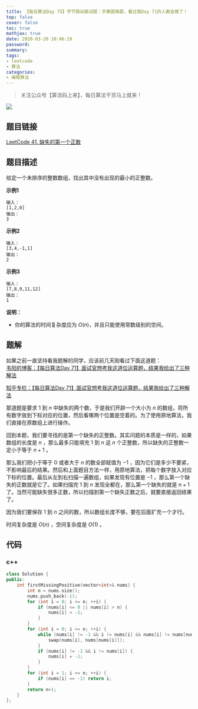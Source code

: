 ```yaml
---
title: 【每日算法Day 75】字节跳动面试题：手撕困难题，看过我Day 71的人都会做了！
top: false
cover: false
toc: true
mathjax: true
date: 2020-03-20 10:46:19
password:
summary:
tags:
- leetcode
- 算法
categories:
- 编程算法
---
```


> 关注公众号【算法码上来】，每日算法干货马上就来！

![](/medias/contact.jpg)

## 题目链接
[LeetCode 41. 缺失的第一个正数](https://leetcode-cn.com/problems/first-missing-positive/ "LeetCode 41. 缺失的第一个正数")

## 题目描述
给定一个未排序的整数数组，找出其中没有出现的最小的正整数。

**示例1**
```text
输入：
[1,2,0]
输出：
3
```

**示例2**
```text
输入：
[3,4,-1,1]
输出：
2
```

**示例3**
```text
输入：
[7,8,9,11,12]
输出：
1
```

**说明：**   
* 你的算法的时间复杂度应为 $O(n)$，并且只能使用常数级别的空间。

## 题解
如果之前一直坚持看我题解的同学，应该前几天刚看过下面这道题：   
[韦阳的博客：【每日算法Day 71】面试官想考我这道位运算题，结果我给出了三种解法](https://godweiyang.com/2020/03/16/leetcode-interview-17-19/ "韦阳的博客：【每日算法Day 71】面试官想考我这道位运算题，结果我给出了三种解法")

[知乎专栏：【每日算法Day 71】面试官想考我这道位运算题，结果我给出了三种解法](https://zhuanlan.zhihu.com/p/113534188 "知乎专栏：【每日算法Day 71】面试官想考我这道位运算题，结果我给出了三种解法")

那道题是要求 $1$ 到 $n$ 中缺失的两个数，于是我们开辟一个大小为 $n$ 的数组，将所有数字放到下标对应的位置，然后看哪两个位置是空着的。为了使用原地算法，我们直接在原数组上进行操作。

回到本题，我们要寻找的是第一个缺失的正整数。其实问题的本质是一样的，如果数组的长度是 $n$ ，那么最多只能填充 $1$ 到 $n$ 这 $n$ 个正整数，所以缺失的正整数一定小于等于 $n+1$ 。

那么我们把小于等于 $0$ 或者大于 $n$ 的数全部赋值为 $-1$ ，因为它们是多少不要紧，不影响最后的结果。然后和上面题目方法一样，用原地算法，把每个数字放入对应下标的位置。最后从左到右扫描一遍数组，如果发现有位置是 $-1$ ，那么第一个缺失的正数就是它了。如果扫描完 $1$ 到 $n$ 发现全都在，那么第一个缺失的就是 $n+1$ 了。当然可能缺失很多正数，所以扫描到第一个缺失正数之后，就要直接返回结果了。

因为我们要保存 $1$ 到 $n$ 之间的数，所以数组长度不够，要在后面扩充一个才行。

时间复杂度是 $O(n)$ ，空间复杂度是 $O(1)$ 。

## 代码
### c++
```cpp
class Solution {
public:
    int firstMissingPositive(vector<int>& nums) {
        int n = nums.size();
        nums.push_back(-1);
        for (int i = 0; i <= n; ++i) {
            if (nums[i] <= 0 || nums[i] > n) {
                nums[i] = -1;
            }
        }
        for (int i = 0; i <= n; ++i) {
            while (nums[i] != -1 && i != nums[i] && nums[i] != nums[nums[i]]) {
                swap(nums[i], nums[nums[i]]);
            }
            if (nums[i] != -1 && i != nums[i]) {
                nums[i] = -1;
            }
        }
        for (int i = 1; i <= n; ++i) {
            if (nums[i] == -1) return i;
        }
        return n+1;
    }
};
```
